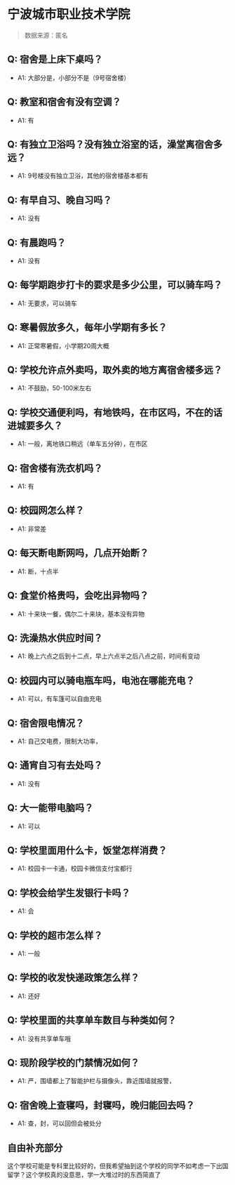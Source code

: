 # 宁波城市职业技术学院

> 数据来源：匿名

## Q: 宿舍是上床下桌吗？

- A1: 大部分是，小部分不是（9号宿舍楼）

## Q: 教室和宿舍有没有空调？

- A1: 有

## Q: 有独立卫浴吗？没有独立浴室的话，澡堂离宿舍多远？

- A1: 9号楼没有独立卫浴，其他的宿舍楼基本都有

## Q: 有早自习、晚自习吗？

- A1: 没有

## Q: 有晨跑吗？

- A1: 没有

## Q: 每学期跑步打卡的要求是多少公里，可以骑车吗？

- A1: 无要求，可以骑车

## Q: 寒暑假放多久，每年小学期有多长？

- A1: 正常寒暑假，小学期20周大概

## Q: 学校允许点外卖吗，取外卖的地方离宿舍楼多远？

- A1: 不鼓励，50-100米左右

## Q: 学校交通便利吗，有地铁吗，在市区吗，不在的话进城要多久？

- A1: 一般，离地铁口稍远（单车五分钟），在市区

## Q: 宿舍楼有洗衣机吗？

- A1: 有

## Q: 校园网怎么样？

- A1: 非常差

## Q: 每天断电断网吗，几点开始断？

- A1: 断，十点半

## Q: 食堂价格贵吗，会吃出异物吗？

- A1: 十来块一餐，偶尔二十来块，基本没有异物

## Q: 洗澡热水供应时间？

- A1: 晚上六点之后到十二点，早上六点半之后八点之前，时间有变动

## Q: 校园内可以骑电瓶车吗，电池在哪能充电？

- A1: 可以，有车篷可以自由充电

## Q: 宿舍限电情况？

- A1: 自己交电费，限制大功率，

## Q: 通宵自习有去处吗？

- A1: 没有

## Q: 大一能带电脑吗？

- A1: 可以

## Q: 学校里面用什么卡，饭堂怎样消费？

- A1: 校园卡一卡通，校园卡微信支付宝都行

## Q: 学校会给学生发银行卡吗？

- A1: 会

## Q: 学校的超市怎么样？

- A1: 一般

## Q: 学校的收发快递政策怎么样？

- A1: 还好

## Q: 学校里面的共享单车数目与种类如何？

- A1: 没有共享单车哦

## Q: 现阶段学校的门禁情况如何？

- A1: 严，围墙都上了智能护栏与摄像头，靠近围墙就报警，

## Q: 宿舍晚上查寝吗，封寝吗，晚归能回去吗？

- A1: 查，封，可以回但会被处分

## 自由补充部分

这个学校可能是专科里比较好的，但我希望抽到这个学校的同学不如考虑一下出国留学？这个学校真的没意思，学一大堆过时的东西简直了